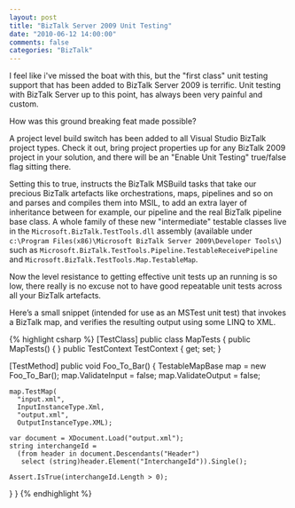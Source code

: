 ```yaml
---
layout: post
title: "BizTalk Server 2009 Unit Testing"
date: "2010-06-12 14:00:00"
comments: false
categories: "BizTalk"
---
```


I feel like i've missed the boat with this, but the "first class" unit testing support that has been added to BizTalk Server 2009 is terrific. Unit testing with BizTalk Server up to this point, has always been very painful and custom.

How was this ground breaking feat made possible?

A project level build switch has been added to all Visual Studio BizTalk project types. Check it out, bring project properties up for any BizTalk 2009 project in your solution, and there will be an "Enable Unit Testing" true/false flag sitting there.

Setting this to true, instructs the BizTalk MSBuild tasks that take our precious BizTalk artefacts like orchestrations, maps, pipelines and so on and parses and compiles them into MSIL, to add an extra layer of inheritance between for example, our pipeline and the real BizTalk pipeline base class. A whole family of these new "intermediate" testable classes live in the `Microsoft.BizTalk.TestTools.dll` assembly (available under `c:\Program Files(x86)\Microsoft BizTalk Server 2009\Developer Tools\`) such as `Microsoft.BizTalk.TestTools.Pipeline.TestableReceivePipeline` and `Microsoft.BizTalk.TestTools.Map.TestableMap`.

Now the level resistance to getting effective unit tests up an running is so low, there really is no excuse not to have good repeatable unit tests across all your BizTalk artefacts.

Here’s a small snippet (intended for use as an MSTest unit test) that invokes a BizTalk map, and verifies the resulting output using some LINQ to XML.

{% highlight csharp %}
[TestClass]
public class MapTests
{
  public MapTests() { } 
  public TestContext TestContext { get; set; }

  [TestMethod]
  public void Foo_To_Bar()
  {
    TestableMapBase map = new Foo_To_Bar();
    map.ValidateInput = false;
    map.ValidateOutput = false;
    
    map.TestMap(
      "input.xml",
      InputInstanceType.Xml,
      "output.xml",
      OutputInstanceType.XML);
    
    var document = XDocument.Load("output.xml");
    string interchangeId = 
      (from header in document.Descendants("Header")
       select (string)header.Element("InterchangeId")).Single(); 
    
    Assert.IsTrue(interchangeId.Length > 0);
  }
}
{% endhighlight %}
